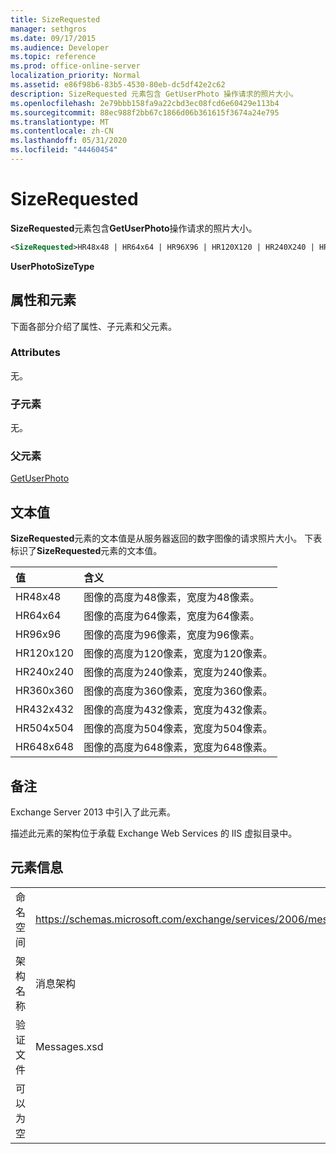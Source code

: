 ```yaml
---
title: SizeRequested
manager: sethgros
ms.date: 09/17/2015
ms.audience: Developer
ms.topic: reference
ms.prod: office-online-server
localization_priority: Normal
ms.assetid: e86f98b6-83b5-4530-80eb-dc5df42e2c62
description: SizeRequested 元素包含 GetUserPhoto 操作请求的照片大小。
ms.openlocfilehash: 2e79bbb158fa9a22cbd3ec08fcd6e60429e113b4
ms.sourcegitcommit: 88ec988f2bb67c1866d06b361615f3674a24e795
ms.translationtype: MT
ms.contentlocale: zh-CN
ms.lasthandoff: 05/31/2020
ms.locfileid: "44460454"
---
```

# <a name="sizerequested"></a>SizeRequested

**SizeRequested**元素包含**GetUserPhoto**操作请求的照片大小。 
  
```XML
<SizeRequested>HR48x48 | HR64x64 | HR96X96 | HR120X120 | HR240X240 | HR360X360 | HR432X432 | HR504X504 | HR648X648</SizeRequested>
```

 **UserPhotoSizeType**
## <a name="attributes-and-elements"></a>属性和元素

下面各部分介绍了属性、子元素和父元素。
  
### <a name="attributes"></a>Attributes

无。
  
### <a name="child-elements"></a>子元素

无。
  
### <a name="parent-elements"></a>父元素

[GetUserPhoto](getuserphoto.md)
  
## <a name="text-value"></a>文本值

**SizeRequested**元素的文本值是从服务器返回的数字图像的请求照片大小。 下表标识了**SizeRequested**元素的文本值。 
  
|**值**|**含义**|
|:-----|:-----|
|HR48x48  <br/> |图像的高度为48像素，宽度为48像素。  <br/> |
|HR64x64  <br/> |图像的高度为64像素，宽度为64像素。  <br/> |
|HR96x96  <br/> |图像的高度为96像素，宽度为96像素。  <br/> |
|HR120x120  <br/> |图像的高度为120像素，宽度为120像素。  <br/> |
|HR240x240  <br/> |图像的高度为240像素，宽度为240像素。  <br/> |
|HR360x360  <br/> |图像的高度为360像素，宽度为360像素。  <br/> |
|HR432x432  <br/> |图像的高度为432像素，宽度为432像素。  <br/> |
|HR504x504  <br/> |图像的高度为504像素，宽度为504像素。  <br/> |
|HR648x648  <br/> |图像的高度为648像素，宽度为648像素。  <br/> |
   
## <a name="remarks"></a>备注

Exchange Server 2013 中引入了此元素。
  
描述此元素的架构位于承载 Exchange Web Services 的 IIS 虚拟目录中。
  
## <a name="element-information"></a>元素信息

|||
|:-----|:-----|
|命名空间  <br/> |https://schemas.microsoft.com/exchange/services/2006/messages  <br/> |
|架构名称  <br/> |消息架构  <br/> |
|验证文件  <br/> |Messages.xsd  <br/> |
|可以为空  <br/> ||
   

